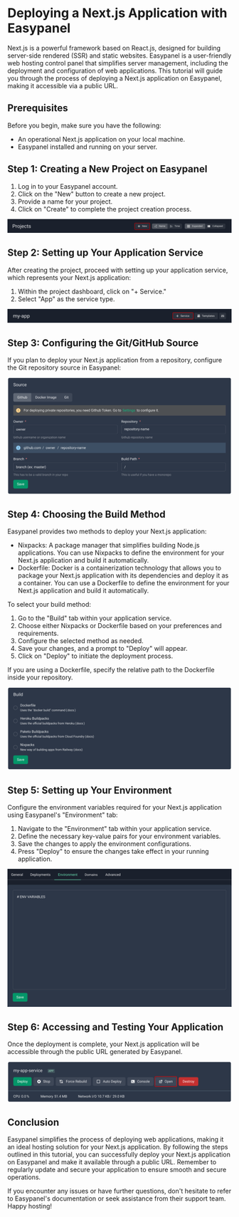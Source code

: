 # Deploying a Next.js Application with Easypanel

Next.js is a powerful framework based on React.js, designed for building server-side rendered (SSR) and static websites. Easypanel is a user-friendly web hosting control panel that simplifies server management, including the deployment and configuration of web applications. This tutorial will guide you through the process of deploying a Next.js application on Easypanel, making it accessible via a public URL.

## Prerequisites

Before you begin, make sure you have the following:

- An operational Next.js application on your local machine.
- Easypanel installed and running on your server.

## Step 1: Creating a New Project on Easypanel

1. Log in to your Easypanel account.
2. Click on the "New" button to create a new project.
3. Provide a name for your project.
4. Click on "Create" to complete the project creation process.

![New Project](./assets/new-project.png)

## Step 2: Setting up Your Application Service

After creating the project, proceed with setting up your application service, which represents your Next.js application:

1. Within the project dashboard, click on "+ Service."
2. Select "App" as the service type.

![New App](./assets/new-app.png)

## Step 3: Configuring the Git/GitHub Source

If you plan to deploy your Next.js application from a repository, configure the Git repository source in Easypanel:

![Set Git Source](./assets/source-panel.png)

## Step 4: Choosing the Build Method

Easypanel provides two methods to deploy your Next.js application:

- Nixpacks: A package manager that simplifies building Node.js applications. You can use Nixpacks to define the environment for your Next.js application and build it automatically.
- Dockerfile: Docker is a containerization technology that allows you to package your Next.js application with its dependencies and deploy it as a container. You can use a Dockerfile to define the environment for your Next.js application and build it automatically.

To select your build method:

1. Go to the "Build" tab within your application service.
2. Choose either Nixpacks or Dockerfile based on your preferences and requirements.
3. Configure the selected method as needed.
4. Save your changes, and a prompt to "Deploy" will appear.
5. Click on "Deploy" to initiate the deployment process.

If you are using a Dockerfile, specify the relative path to the Dockerfile inside your repository.

![Build Method](./assets/build.png)

## Step 5: Setting up Your Environment

Configure the environment variables required for your Next.js application using Easypanel's "Environment" tab:

1. Navigate to the "Environment" tab within your application service.
2. Define the necessary key-value pairs for your environment variables.
3. Save the changes to apply the environment configurations.
4. Press "Deploy" to ensure the changes take effect in your running application.

![Environment Setup](./assets/environment.png)

## Step 6: Accessing and Testing Your Application

Once the deployment is complete, your Next.js application will be accessible through the public URL generated by Easypanel.

![Accessing Application](./assets/open.png)

## Conclusion

Easypanel simplifies the process of deploying web applications, making it an ideal hosting solution for your Next.js application. By following the steps outlined in this tutorial, you can successfully deploy your Next.js application on Easypanel and make it available through a public URL. Remember to regularly update and secure your application to ensure smooth and secure operations.

If you encounter any issues or have further questions, don't hesitate to refer to Easypanel's documentation or seek assistance from their support team. Happy hosting!
